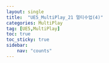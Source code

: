 ```yaml
---
layout: single
title:  "UE5_MultiPlay_21 멀티수업(4)"
categories: MultiPlay
tag: [UE5,MultiPlay]
toc: true
toc_sticky: true
sidebar:
    nav: "counts"
---
```


# 